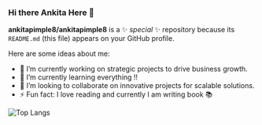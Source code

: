 ### Hi there Ankita Here 👋


**ankitapimple8/ankitapimple8** is a ✨ _special_ ✨ repository because its `README.md` (this file) appears on your GitHub profile.

Here are some ideas about me:

- 🔭 I’m currently working on strategic projects to drive business growth.
- 🌱 I’m currently learning everything !!
- 👯 I’m looking to collaborate on innovative projects for scalable solutions.
- ⚡ Fun fact: I love reading and currently I am writing book 📚

![Top Langs](https://github-readme-stats.vercel.app/api/top-langs/?username=ankitapimple8&layout=compact)
